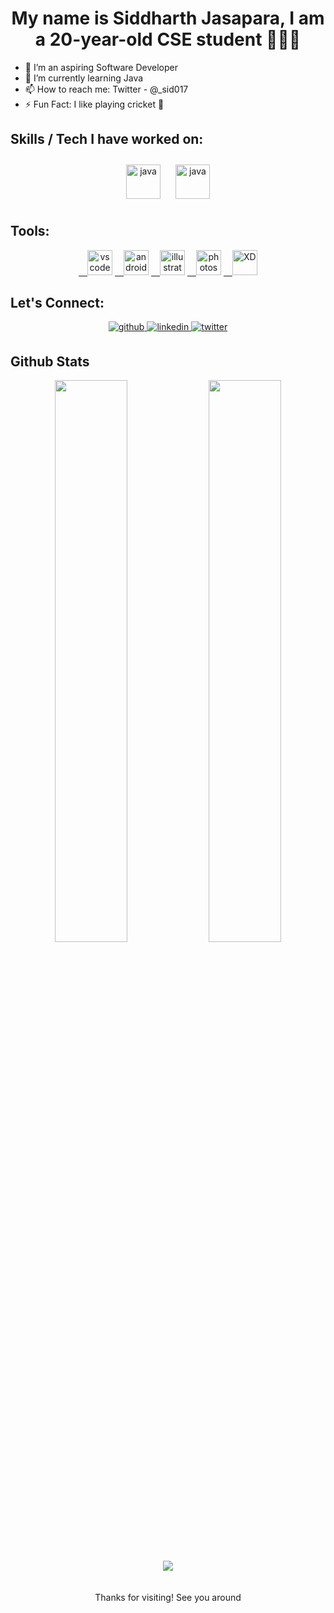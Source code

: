<h1 align="center"> My name is Siddharth Jasapara, I am a 20-year-old CSE student 👨🏻‍🎓</h1>


- 🔭 I’m an aspiring Software Developer
- 🌱 I’m currently learning Java
- 📫 How to reach me: Twitter - @_sid017
- ⚡ Fun Fact: I like playing cricket 🏏

## Skills / Tech I have worked on: 
<div align="center">
<img style="margin: 10px" src="https://2.bp.blogspot.com/-tzm1twY_ENM/XlCRuI0ZkRI/AAAAAAAAOso/BmNOUANXWxwc5vwslNw3WpjrDlgs9PuwQCLcBGAsYHQ/s1600/pasted%2Bimage%2B0.png" alt="java" height="55"/>

<img style="margin: 10px" src="https://upload.wikimedia.org/wikipedia/en/thumb/3/30/Java_programming_language_logo.svg/800px-Java_programming_language_logo.svg.png" alt="java" height="55" />
</div>

## Tools:
<p align="center"> 
<a href="https://code.visualstudio.com/">&emsp;<img src="https://cdn.jsdelivr.net/npm/simple-icons@3.1.0/icons/visualstudiocode.svg" alt="vscode" width="40" height="40"/></a>
<a href="https://developer.android.com/studio?gclid=EAIaIQobChMIyveu0IL29gIVJJlmAh1uwQV6EAAYASAAEgLm5PD_BwE&gclsrc=aw.ds">&emsp;<img src="https://cdn.jsdelivr.net/npm/simple-icons@3.1.0/icons/androidstudio.svg" alt="androidstudio" width="40" height="40"/></a>
<a href="https://www.adobe.com/in/products/illustrator.html?sdid=SBNHMR64&mv=search&ef_id=EAIaIQobChMI0cXv44L29gIViphmAh3d0A74EAAYASAAEgIyj_D_BwE:G:s&s_kwcid=AL!3085!3!248235017690!e!!g!!illustrator!221172068!17525759348&gclid=EAIaIQobChMI0cXv44L29gIViphmAh3d0A74EAAYASAAEgIyj_D_BwE">&emsp;<img src="https://cdn.jsdelivr.net/npm/simple-icons@3.1.0/icons/adobeillustrator.svg" alt="illustrator" width="40" height="40"/></a>
<a href="https://www.adobe.com/in/products/photoshop.html?sdid=4NM897K2&mv=search&ef_id=EAIaIQobChMI4un69IL29gIVs51LBR0DvglTEAAYASAAEgJuoPD_BwE:G:s&s_kwcid=AL!3085!3!585601592766!e!!g!!photoshop!16470706475!133281435039&gclid=EAIaIQobChMI4un69IL29gIVs51LBR0DvglTEAAYASAAEgJuoPD_BwE">&emsp;<img src="https://cdn.jsdelivr.net/npm/simple-icons@3.1.0/icons/adobephotoshop.svg" alt="photoshop" width="40" height="40"/></a>
<a href="https://www.adobe.com/in/products/xd.html">&emsp;<img src="https://cdn.jsdelivr.net/npm/simple-icons@3.1.0/icons/adobexd.svg" alt="XD" width="40" height="40"/></a>
<br>

## Let's Connect:
<div align="center">
<a href="https://github.com/sidjasapara" target="_blank">
<img src=https://img.shields.io/badge/github-%2324292e.svg?&style=for-the-badge&logo=github&logoColor=white alt=github style="margin-bottom: 5px;" />
</a>
<a href="https://www.linkedin.com/in/siddharth-jasapara-65016b205/" target="_blank">
<img src=https://img.shields.io/badge/linkedin-%231E77B5.svg?&style=for-the-badge&logo=linkedin&logoColor=white alt=linkedin style="margin-bottom: 5px;" />
</a>
<a href="https://twitter.com/_sid017" target="_blank">
<img src=https://img.shields.io/badge/twitter-%2300acee.svg?&style=for-the-badge&logo=twitter&logoColor=white alt=twitter style="margin-bottom: 5px;" />
</a>
</div>  

## Github Stats  
<div align="center">
  <img width="48%" src="https://github-readme-stats.vercel.app/api?username=sidjasapara&show_icons=true&theme=tokyonight" />
  <img width="48%" src="https://github-readme-streak-stats.herokuapp.com/?user=sidjasapara&theme=tokyonight" />
</div>

<br/>  

<div align="center">
<img src="https://komarev.com/ghpvc/?username=sidjasapara&&style=flat-square" align="center" />
</div>
<br>
  
<br/>  

<div align="center"> Thanks for visiting! See you around</div>
<br />
